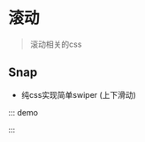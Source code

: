 # 滚动

> 滚动相关的css

## Snap

- 纯css实现简单swiper (上下滑动)

::: demo

<template>
    <ul class="swiper">
        <li class="block">1</li>
        <li class="block">2</li>
        <li class="block">3</li>
        <li class="block">4</li>
        <li class="block">5</li>
    </ul>
</template>

<style lang="stylus">
.swiper
    list-style-type none
    height 100px
    overflow auto
    display flex
    flex-direction column
    padding 0
    width 100px
    scroll-snap-type y mandatory

.block
    width 100px
    height 100px
    display flex
    flex-shrink 0
    align-items center
    justify-content center
    scroll-snap-align start
    &:nth-child(1)
        background red
    &:nth-child(2)
        background pink
    &:nth-child(3)
        background green
    &:nth-child(4)
        background blue
    &:nth-child(5)
        background yellow
</style>

:::
